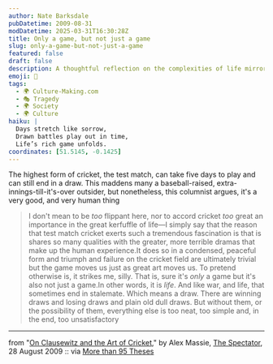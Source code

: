 ```yaml
---
author: Nate Barksdale
pubDatetime: 2009-08-31
modDatetime: 2025-03-31T16:30:28Z
title: Only a game, but not just a game
slug: only-a-game-but-not-just-a-game
featured: false
draft: false
description: A thoughtful reflection on the complexities of life mirrored in the nuances of test match cricket.
emoji: 🏏
tags:
  - 🌍 Culture-Making.com
  - 🎭 Tragedy
  - 🌍 Society
  - 🌍 Culture
haiku: |
  Days stretch like sorrow,  
  Drawn battles play out in time,  
  Life’s rich game unfolds.
coordinates: [51.5145, -0.1425]
---
```


The highest form of cricket, the test match, can take five days to play and can still end in a draw. This maddens many a baseball-raised, extra-innings-till-it's-over outsider, but nonetheless, this columnist argues, it's a very good, and very human thing

> I don't mean to be _too_ flippant here, nor to accord cricket _too_ great an importance in the great kerfuffle of life—I simply say that the reason that test match cricket exerts such a tremendous fascination is that is shares so many qualities with the greater, more terrible dramas that make up the human experience.It does so in a condensed, peaceful form and triumph and failure on the cricket field are ultimately trivial but the game moves us just as great art moves us. To pretend otherwise is, it strikes me, silly. That is, sure it's _only_ a game but it's also not just a game.In other words, it is _life_. And like war, and life, that sometimes end in stalemate. Which means a draw. There are winning draws and losing draws and plain old dull draws. But without them, or the possibility of them, everything else is too neat, too simple and, in the end, too unsatisfactory

---

from "[On Clausewitz and the Art of Cricket](https://www.google.com/search?q=%22On%20Clausewitz%20and%20the%20Art%20of%20Cricket%22%20spectator.co.uk)," by Alex Massie, [The Spectator](http://web.archive.org/web/20090903120504/http://www.spectator.co.uk:80/alexmassie/5292426/on-clausewitz-and-the-art-of-cricket.thtml), 28 August 2009 :: via [More than 95 Theses](http://web.archive.org/web/20111012074052/http://ayjay.tumblr.com/post/173828813/i-dont-mean-to-be-too-flippant-here-nor-to)
